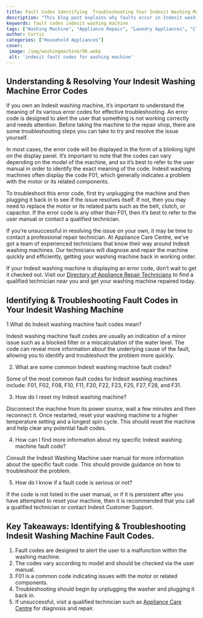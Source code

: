 ```yaml
---
title: Fault Codes Identifying  Troubleshooting Your Indesit Washing Machine
description: "This blog post explains why faults occur in Indesit washing machines how to identify fault codes and what procedures to follow to diagnose and rectify the malfunction Learn how to troubleshoot your Indesit washing machine with this helpful article"
keywords: fault codes indesit washing machine
tags: ["Washing Machine", "Appliance Repair", "Laundry Appliances", "Clean Appliance", "Appliance Brand"]
author: Curtis
categories: ["Household Appliances"]
cover: 
 image: /img/washingmachine/96.webp
 alt: 'indesit fault codes for washing machine'
---
```

## Understanding & Resolving Your Indesit Washing Machine Error Codes

If you own an Indesit washing machine, it’s important to understand the meaning of its various error codes for effective troubleshooting. An error code is designed to alert the user that something is not working correctly and needs attention. Before taking the machine to the repair shop, there are some troubleshooting steps you can take to try and resolve the issue yourself.

In most cases, the error code will be displayed in the form of a blinking light on the display panel. It’s important to note that the codes can vary depending on the model of the machine, and so it’s best to refer to the user manual in order to identify the exact meaning of the code. Indesit washing machines often display the code F01, which generally indicates a problem with the motor or its related components.

To troubleshoot this error code, first try unplugging the machine and then plugging it back in to see if the issue resolves itself. If not, then you may need to replace the motor or its related parts such as the belt, clutch, or capacitor. If the error code is any other than F01, then it’s best to refer to the user manual or contact a qualified technician.

If you’re unsuccessful in resolving the issue on your own, it may be time to contact a professional repair technician. At Appliance Care Centre, we’ve got a team of experienced technicians that know their way around Indesit washing machines. Our technicians will diagnose and repair the machine quickly and efficiently, getting your washing machine back in working order.

If your Indesit washing machine is displaying an error code, don’t wait to get it checked out. Visit our [Directory of Appliance Repair Technicians](./pages/appliance-repair-technicians) to find a qualified technician near you and get your washing machine repaired today.

## Identifying & Troubleshooting Fault Codes in Your Indesit Washing Machine

1.What do Indesit washing machine fault codes mean?

Indesit washing machine fault codes are usually an indication of a minor issue such as a blocked filter or a miscalculation of the water level. The code can reveal more information about the underlying cause of the fault, allowing you to identify and troubleshoot the problem more quickly.

2. What are some common Indesit washing machine fault codes?

Some of the most common fault codes for Indesit washing machines include: F01, F02, F08, F10, F11, F20, F22, F23, F25, F27, F28, and F31.

3. How do I reset my Indesit washing machine?

Disconnect the machine from its power source, wait a few minutes and then reconnect it. Once restarted, reset your washing machine to a higher temperature setting and a longest spin cycle. This should reset the machine and help clear any potential fault codes.

4. How can I find more information about my specific Indesit washing machine fault code?

Consult the Indesit Washing Machine user manual for more information about the specific fault code. This should provide guidance on how to troubleshoot the problem.

5. How do I know if a fault code is serious or not?

If the code is not listed in the user manual, or if it is persistent after you have attempted to reset your machine, then it is recommended that you call a qualified technician or contact Indesit Customer Support.

## Key Takeaways: Identifying & Troubleshooting Indesit Washing Machine Fault Codes. 

1. Fault codes are designed to alert the user to a malfunction within the washing machine.
2. The codes vary according to model and should be checked via the user manual.
3. F01 is a common code indicating issues with the motor or related components. 
4. Troubleshooting should begin by unplugging the washer and plugging it back in. 
5. If unsuccessful, visit a qualified technician such as [Appliance Care Centre](./pages/appliance-repair-technicians) for diagnosis and repair.

